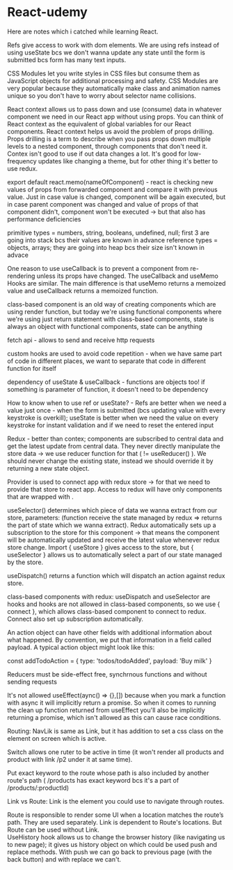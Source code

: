 # React-udemy
Here are notes which i catched while learning React.

Refs give access to work with dom elements. We are using refs instead of using useState bcs we don't wanna update any state until the form is submitted bcs form has many text inputs.

CSS Modules let you write styles in CSS files but consume them as JavaScript objects for additional processing and safety. CSS Modules are very popular because they automatically make class and animation names unique so you don't have to worry about selector name collisions.

React context allows us to pass down and use (consume) data in whatever component we need in our React app without using props. You can think of React context as the equivalent of global variables for our React components. React context helps us avoid the problem of props drilling.
Props drilling is a term to describe when you pass props down multiple levels to a nested component, through components that don't need it.  Contex isn't good to use if out data changes a lot. It's good for low-frequency updates like changing a theme, but for other thing it's better to use redux.

export default react.memo(nameOfComponent) - react is checking new values of props from forwarded component and compare it with previous value. Just in case value is changed, component will be again executed, but in case parent component was changed and value of props of that component didn't, component won't be executed -> but that also has performance deficiencies

primitive types = numbers, string, booleans, undefined, null; first 3 are going into stack bcs their values are known in advance
reference types = objects, arrays; they are going into heap bcs their size isn't known in advace

One reason to use useCallback is to prevent a component from re-rendering unless its props have changed. The useCallback and useMemo Hooks are similar. The main difference is that useMemo returns a memoized value and useCallback returns a memoized function.

class-based component is an old way of creating components which are using render function, but today we're using functional components where we're using just return statement
with class-based components, state is always an object
with functional components, state can be anything

fetch api - allows to send and receive http requests

custom hooks are used to avoid code repetition - when we have same part of code in different places, we want to separate that code in different function for itself

dependency of useState & useCallback - functions are objects too! if something is parameter of function, it doesn't need to be dependency

How to know when to use ref or useState? - Refs are better when we need a value just once - when the form is submitted (bcs updating value with every keystroke is overkill); useState is better when we need the value on every keystroke for instant validation and if we need to reset the entered input

Redux - better than contex; components are subscribed to central data and get the latest update from central data. They never directly manipulate the store data -> we use reducer function for that ( != useReducer() ). We should never change the existing state, instead we should override it by returning a new state object.

Provider is used to connect app with redux store -> for that we need to provide that store to react app. Access to redux will have only components that are wrapped with <Provider>.

useSelector() determines which piece of data we wanna extract from our store, parameters: (function receive the state managed by redux => returns the part of state which we wanna extract). Redux automatically sets up a subscription to the store for this component -> that means the component will be automatically updated and receive the latest value whenever redux store change. Import { useStore } gives access to the store, but { useSelector } allows us to automatically select a part of our state managed by the store. 

useDispatch() returns a function which will dispatch an action against redux store. 

class-based components with redux: useDispatch and useSelector are hooks and hooks are not allowed in class-based components, so we use { connect }, which allows class-based component to connect to redux. Connect also set up subscription automatically. 

 An action object can have other fields with additional information about what happened. By convention, we put that information in a field called payload. A typical action object might look like this:

const addTodoAction = {
  type: 'todos/todoAdded',
  payload: 'Buy milk'
} 

Reducers must be side-effect free, synchrnous functions and without sending requests

It's not allowed useEffect(aync() => {},[]) because when you mark a function with async it will implicitly return a promise. So when it comes to running the clean up function returned from useEffect you'll also be implicitly returning a promise, which isn't allowed as this can cause race conditions.

Routing: 
NavLik is same as Link, but it has addition to set a css class on the element on screen which is active.

Switch allows one ruter to be active in time (it won't render all products and product with link /p2 under it at same time).

Put exact keyword to the route whose path is also included by another route's path ( /products has exact keyword bcs it's a part of /products/:productId)

Link vs Route:
Link is the element you could use to navigate through routes.
<Link to="/example" />
Route is responsible to render some UI when a location matches the route’s path.
<Route path="/example" render={Profile] />
They are used separately. Link is dependent to Route's locations. But Route can be used without Link.
<br />
UseHistory hook allows us to change the browser history (like navigating us to new page); it gives us history object on which could be used push and replace methods. With push we can go back to previous page (with the back button) and with replace we can't.
